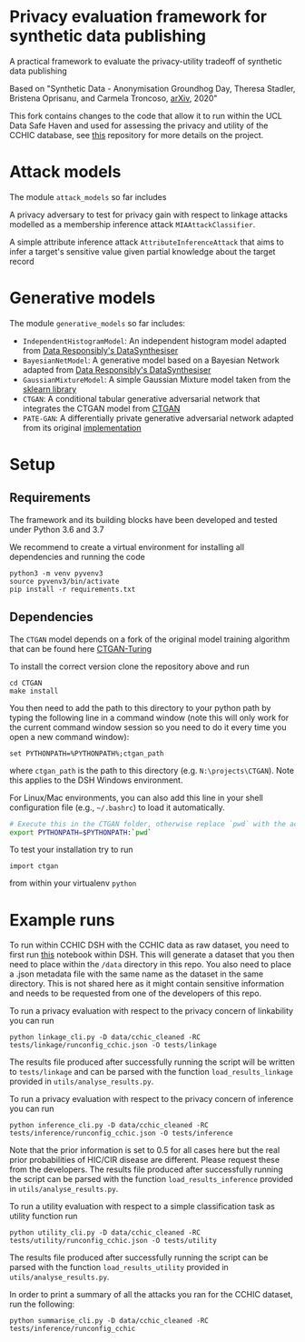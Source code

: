 # Privacy evaluation framework for synthetic data publishing
A practical framework to evaluate the privacy-utility tradeoff of synthetic data publishing 

Based on "Synthetic Data - Anonymisation Groundhog Day, Theresa Stadler, Bristena Oprisanu, and Carmela Troncoso, [arXiv](https://arxiv.org/abs/2011.07018), 2020"

This fork contains changes to the code that allow it to run within the UCL Data Safe Haven and used for assessing the privacy and utility of the CCHIC database, see [this](https://github.com/alan-turing-institute/QUIPP-CC-HIC) repository for more details on the project.

# Attack models
The module `attack_models` so far includes

A privacy adversary to test for privacy gain with respect to linkage attacks modelled as a membership inference attack `MIAAttackClassifier`.

A simple attribute inference attack `AttributeInferenceAttack` that aims to infer a target's sensitive value given partial knowledge about the target record

# Generative models
The module `generative_models` so far includes:   
- `IndependentHistogramModel`: An independent histogram model adapted from [Data Responsibly's DataSynthesiser](https://github.com/DataResponsibly/DataSynthesizer)
- `BayesianNetModel`: A generative model based on a Bayesian Network adapted from [Data Responsibly's DataSynthesiser](https://github.com/DataResponsibly/DataSynthesizer)
- `GaussianMixtureModel`: A simple Gaussian Mixture model taken from the [sklearn library](https://scikit-learn.org/stable/modules/generated/sklearn.mixture.GaussianMixture.html)
- `CTGAN`: A conditional tabular generative adversarial network that integrates the CTGAN model from [CTGAN](https://github.com/sdv-dev/CTGAN)  
- `PATE-GAN`: A differentially private generative adversarial network adapted from its original [implementation](https://bitbucket.org/mvdschaar/mlforhealthlabpub/src/82d7f91d46db54d256ff4fc920d513499ddd2ab8/alg/pategan/)

# Setup
## Requirements
The framework and its building blocks have been developed and tested under Python 3.6 and 3.7

We recommend to create a virtual environment for installing all dependencies and running the code
```
python3 -m venv pyvenv3
source pyvenv3/bin/activate
pip install -r requirements.txt
```

## Dependencies
The `CTGAN` model depends on a fork of the original model training algorithm that can be found here
[CTGAN-Turing](https://github.com/alan-turing-institute/CTGAN)

To install the correct version clone the repository above and run
```
cd CTGAN
make install
```

You then need to add the path to this directory to your python path by typing the following line in a command window (note this will only work for the current command window session so you need to do it every time you open a new command window):
```
set PYTHONPATH=%PYTHONPATH%;ctgan_path
```
where `ctgan_path` is the path to this directory (e.g. `N:\projects\CTGAN`). Note this applies to the DSH Windows environment.

For Linux/Mac environments, you can also add this line
in your shell configuration file (e.g., `~/.bashrc`) to load it automatically.
```bash
# Execute this in the CTGAN folder, otherwise replace `pwd` with the actual path
export PYTHONPATH=$PYTHONPATH:`pwd`
```

To test your installation try to run
```
import ctgan
```
from within your virtualenv `python`

# Example runs
To run within CCHIC DSH with the CCHIC data as raw dataset, you need to first run [this](https://github.com/alan-turing-institute/QUIPP-CC-HIC/blob/develop/quipp-cc-hic/synthesis/synthesis_pipeline.ipynb) notebook within DSH. 
This will generate a dataset that you then need to place within the `/data` directory in this repo. You also need to place a .json metadata file with the same name as the dataset in the same directory. 
This is not shared here as it might contain sensitive information and needs to be requested from one of the developers of this repo.

To run a privacy evaluation with respect to the privacy concern of linkability you can run

```
python linkage_cli.py -D data/cchic_cleaned -RC tests/linkage/runconfig_cchic.json -O tests/linkage
```

The results file produced after successfully running the script will be written to `tests/linkage` and can be parsed with the function `load_results_linkage` provided in `utils/analyse_results.py`. 


To run a privacy evaluation with respect to the privacy concern of inference you can run

```
python inference_cli.py -D data/cchic_cleaned -RC tests/inference/runconfig_cchic.json -O tests/inference
```

Note that the prior information is set to 0.5 for all cases here but the real prior probabilities of HIC/CIR disease are different. 
Please request these from the developers. 
The results file produced after successfully running the script can be parsed with the function `load_results_inference` provided in `utils/analyse_results.py`.


To run a utility evaluation with respect to a simple classification task as utility function run

```
python utility_cli.py -D data/cchic_cleaned -RC tests/utility/runconfig_cchic.json -O tests/utility
```

The results file produced after successfully running the script can be parsed with the function `load_results_utility` provided in `utils/analyse_results.py`.

In order to print a summary of all the attacks you ran for the CCHIC dataset, run the following:

```
python summarise_cli.py -D data/cchic_cleaned -RC tests/inference/runconfig_cchic
```
